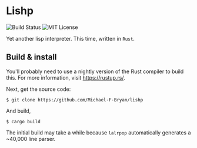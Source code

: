 # Lishp

![Build Status](https://travis-ci.org/Michael-F-Bryan/lishp.svg)
![MIT License](https://img.shields.io/github/license/Michael-F-Bryan/lishp.svg)

Yet another lisp interpreter. This time, written in `Rust`.


## Build & install

You'll probably need to use a nightly version of the Rust compiler to build
this. For more information, visit https://rustup.rs/.

Next, get the source code:

```
$ git clone https://github.com/Michael-F-Bryan/lishp
```

And build,

```
$ cargo build
```

The initial build may take a while because `lalrpop` automatically generates a
~40,000 line parser.
